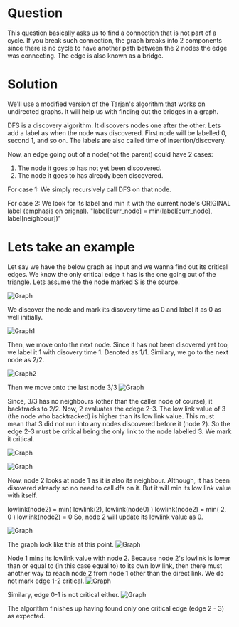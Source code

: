 # Question

This question basically asks us to find a connection that is not part of a cycle.
If you break such connection, the graph breaks into 2 components since there is no cycle
to have another path between the 2 nodes the edge was connecting.
The edge is also known as a bridge.

# Solution

We'll use a modified version of the Tarjan's algorithm that works on undirected graphs.
It will help us with finding out the bridges in a graph.

DFS is a discovery algorithm. It discovers nodes one after the other.
Lets add a label as when the node was discovered. First node will be labelled 0, second 1, and so on.
The labels are also called time of insertion/discovery.

Now, an edge going out of a node(not the parent) could have 2 cases:
1) The node it goes to has not yet been discovered.
2) The node it goes to has already been discovered.

For case 1:
We simply recursively call DFS on that node.

For case 2:
We look for its label and min it with the current node's ORIGINAL label (emphasis on orignal).
"label[curr_node] = min(label[curr_node], label[neighbour])"


# Lets take an example

Let say we have the below graph as input and we wanna find out its critical edges. We know the only critical edge it has is the one going out of the triangle.
Lets assume the the node marked S is the source.

![Graph](images/IMG_0255.png?raw=true "Graph")

We discover the node and mark its disovery time as 0 and label it as 0 as well initially.

![Graph1](images/IMG_0246.png?raw=true "Graph1")


Then, we move onto the next node. Since it has not been disovered yet too, we label it 1 with disovery time 1. Denoted as 1/1.
Similary, we go to the next node as 2/2.


![Graph2](images/IMG_0247.png?raw=true "Graph2")


Then we move onto the last node 3/3
![Graph](images/IMG_0248.png?raw=true "Graph")



Since, 3/3 has no neighbours (other than the caller node of course), it backtracks to 2/2.
Now, 2 evaluates the edege 2-3. 
The low link value of 3 (the node who backtracked) is higher than its low link value. This must mean that 3 did not run into any nodes discovered before it (node 2). So the edge 2-3 must be critical being the only link to the node labelled 3. We mark it critical.

![Graph](images/IMG_0249.png?raw=true "Graph")


![Graph](images/IMG_0250.png?raw=true "Graph")



Now, node 2 looks at node 1 as it is also its neighbour. Although, it has been disovered already so no need to call dfs on it.
But it will min its low link value with itself.

lowlink(node2) = min( lowlink(2), lowlink(node0) )
lowlink(node2) = min( 2, 0 )
lowlink(node2) = 0
So, node 2 will update its lowlink value as 0.

![Graph](images/IMG_0251.png?raw=true "Graph")


The graph look like this at this point.
![Graph](images/IMG_0252.png?raw=true "Graph")



Node 1 mins its lowlink value with node 2. Because node 2's lowlink is lower than or equal to (in this case equal to) to its own low link, then there must another way to reach node 2 from node 1 other than the direct link. We do not mark edge 1-2 critical.
![Graph](images/IMG_0253.png?raw=true "Graph")


Similary, edge 0-1 is not critical either.
![Graph](images/IMG_0254.png?raw=true "Graph")


The algorithm finishes up having found only one critical edge (edge 2 - 3) as expected.

